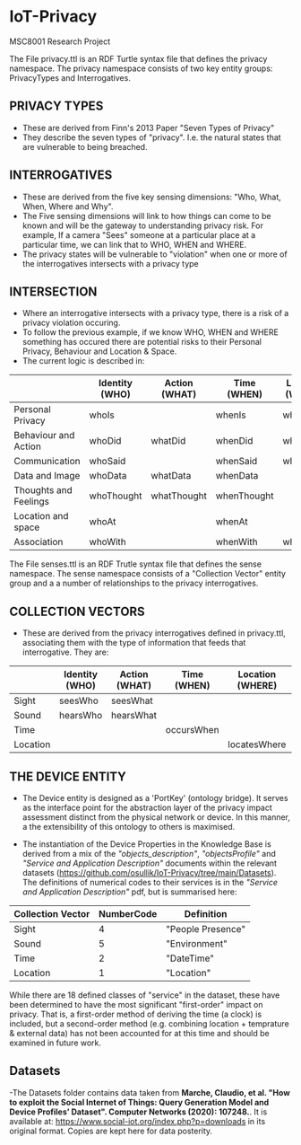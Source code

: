 # IoT-Privacy
MSC8001 Research Project

The File privacy.ttl is an RDF Turtle syntax file that defines the privacy namespace. 
The privacy namespace consists of two key entity groups: PrivacyTypes and Interrogatives. 

## PRIVACY TYPES
- These are derived from Finn's 2013 Paper "Seven Types of Privacy"
- They describe the seven types of "privacy". I.e. the natural states that are vulnerable to being breached. 

## INTERROGATIVES
- These are derived from the five key sensing dimensions: "Who, What, When, Where and Why". 
- The Five sensing dimensions will link to how things can come to be known and will be the gateway to understanding privacy risk. For example, If a camera "Sees" someone at a particular place at a particular time, we can link that to WHO, WHEN and WHERE.
- The privacy states will be vulnerable to "violation" when one or more of the interrogatives intersects with a privacy type

## INTERSECTION
- Where an interrogative intersects with a privacy type, there is a risk of a privacy violation occuring. 
- To follow the previous example, if we know WHO, WHEN and WHERE something has occured there are potential risks to their Personal Privacy, Behaviour and Location & Space. 
- The current logic is described in: 

|              			| Identity (WHO) | Action (WHAT) | Time (WHEN) | Location (WHERE) | Motive (WHY) |
|-----------------------|----------------|---------------|-------------|------------------|--------------|
| Personal Privacy 	    | whoIs 		 |				 | whenIs	   | whereIs		  |				 |
| Behaviour and Action  | whoDid		 | whatDid		 | whenDid	   | whereDid 		  |				 |   
| Communication			| whoSaid		 | 				 | whenSaid	   | whereSaid		  | whySaid		 |
| Data and Image		| whoData		 | whatData		 | whenData    | 				  | 			 |
| Thoughts and Feelings | whoThought	 | whatThought 	 | whenThought | 				  | whyThought 	 |
| Location and space 	| whoAt 		 | 				 | whenAt 	   | 				  | 			 |
| Association 			| whoWith		 | 				 | whenWith    | whereWith 		  | 			 |


The File senses.ttl is an RDF Trutle syntax file that defines the sense namespace. 
The sense namespace consists of a "Collection Vector" entity group and a a number of relationships to the 
privacy interrogatives. 

## COLLECTION VECTORS
- These are derived from the privacy interrogatives defined in privacy.ttl, associating them with the type of information that feeds that interrogative. They are: 

|              			| Identity (WHO) | Action (WHAT) | Time (WHEN) | Location (WHERE) | Motive (WHY) |
|-----------------------|----------------|---------------|-------------|------------------|--------------|
| Sight	        	    | seesWho 		 | seesWhat		 | 			   | 				  |				 |
| Sound	        	    | hearsWho 		 | hearsWhat	 | 			   | 				  |				 |
| Time	        	    | 		 		 |				 | occursWhen  | 				  |				 |
| Location        	    | 		 		 |				 | 			   | locatesWhere	  |				 |



## THE DEVICE ENTITY
- The Device entity is designed as a 'PortKey' (ontology bridge). It serves as the interface point for the abstraction layer of the privacy impact assessment distinct from the physical network or device. In this manner, a the extensibility of this ontology to others is maximised. 

- The instantiation of the Device Properties in the Knowledge Base is derived from a mix of the *"objects_description"*, *"objectsProfile"* and *"Service and Application Description"* documents within the relevant datasets (https://github.com/osullik/IoT-Privacy/tree/main/Datasets). The definitions of numerical codes to their services is in the *"Service and Application Description"* pdf, but is summarised here: 

| Collection Vector 	| NumberCode	 |	   Definition	 | 
|-----------------------|----------------|-------------------|
| Sight	        	    | 		4 		 | "People Presence" |
| Sound	        	    | 		5 		 | "Environment"	 |
| Time	        	    | 		2 		 | "DateTime"		 |
| Location	        	| 		1 		 | "Location"		 |

While there are 18 defined classes of "service" in the dataset, these have been determined to have the most significant "first-order" impact on privacy. That is, a first-order method of deriving the time (a clock) is included, but a second-order method (e.g. combining location + temprature & external data) has not been accounted for at this time and should be examined in future work. 


## Datasets

-The Datasets folder contains data taken from **Marche, Claudio, et al. "How to exploit the Social Internet of Things: Query Generation Model and Device Profiles’ Dataset". Computer Networks (2020): 107248.**. It is available at: https://www.social-iot.org/index.php?p=downloads in its original format. Copies are kept here for data posterity. 